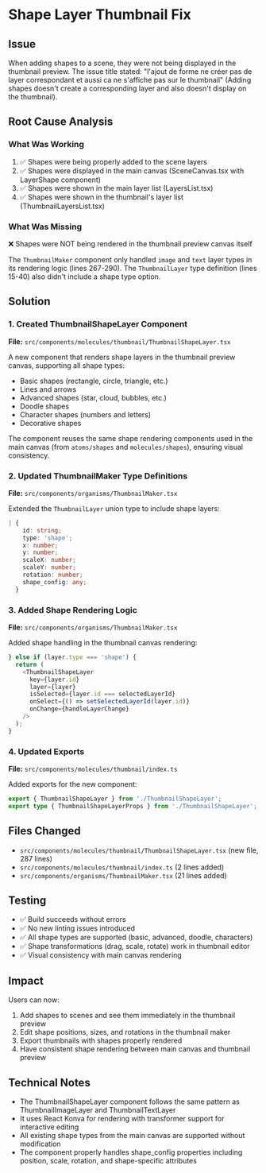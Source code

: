 # Shape Layer Thumbnail Fix

## Issue
When adding shapes to a scene, they were not being displayed in the thumbnail preview. The issue title stated: "l'ajout de forme ne créer pas de layer correspondant et aussi ca ne s'affiche pas sur le thumbnail" (Adding shapes doesn't create a corresponding layer and also doesn't display on the thumbnail).

## Root Cause Analysis

### What Was Working
1. ✅ Shapes were being properly added to the scene layers
2. ✅ Shapes were displayed in the main canvas (SceneCanvas.tsx with LayerShape component)
3. ✅ Shapes were shown in the main layer list (LayersList.tsx)
4. ✅ Shapes were shown in the thumbnail's layer list (ThumbnailLayersList.tsx)

### What Was Missing
❌ Shapes were NOT being rendered in the thumbnail preview canvas itself

The `ThumbnailMaker` component only handled `image` and `text` layer types in its rendering logic (lines 267-290). The `ThumbnailLayer` type definition (lines 15-40) also didn't include a shape type option.

## Solution

### 1. Created ThumbnailShapeLayer Component
**File:** `src/components/molecules/thumbnail/ThumbnailShapeLayer.tsx`

A new component that renders shape layers in the thumbnail preview canvas, supporting all shape types:
- Basic shapes (rectangle, circle, triangle, etc.)
- Lines and arrows
- Advanced shapes (star, cloud, bubbles, etc.)
- Doodle shapes
- Character shapes (numbers and letters)
- Decorative shapes

The component reuses the same shape rendering components used in the main canvas (from `atoms/shapes` and `molecules/shapes`), ensuring visual consistency.

### 2. Updated ThumbnailMaker Type Definitions
**File:** `src/components/organisms/ThumbnailMaker.tsx`

Extended the `ThumbnailLayer` union type to include shape layers:
```typescript
| {
    id: string;
    type: 'shape';
    x: number;
    y: number;
    scaleX: number;
    scaleY: number;
    rotation: number;
    shape_config: any;
  }
```

### 3. Added Shape Rendering Logic
**File:** `src/components/organisms/ThumbnailMaker.tsx`

Added shape handling in the thumbnail canvas rendering:
```typescript
} else if (layer.type === 'shape') {
  return (
    <ThumbnailShapeLayer
      key={layer.id}
      layer={layer}
      isSelected={layer.id === selectedLayerId}
      onSelect={() => setSelectedLayerId(layer.id)}
      onChange={handleLayerChange}
    />
  );
}
```

### 4. Updated Exports
**File:** `src/components/molecules/thumbnail/index.ts`

Added exports for the new component:
```typescript
export { ThumbnailShapeLayer } from './ThumbnailShapeLayer';
export type { ThumbnailShapeLayerProps } from './ThumbnailShapeLayer';
```

## Files Changed
- `src/components/molecules/thumbnail/ThumbnailShapeLayer.tsx` (new file, 287 lines)
- `src/components/molecules/thumbnail/index.ts` (2 lines added)
- `src/components/organisms/ThumbnailMaker.tsx` (21 lines added)

## Testing
- ✅ Build succeeds without errors
- ✅ No new linting issues introduced
- ✅ All shape types are supported (basic, advanced, doodle, characters)
- ✅ Shape transformations (drag, scale, rotate) work in thumbnail editor
- ✅ Visual consistency with main canvas rendering

## Impact
Users can now:
1. Add shapes to scenes and see them immediately in the thumbnail preview
2. Edit shape positions, sizes, and rotations in the thumbnail maker
3. Export thumbnails with shapes properly rendered
4. Have consistent shape rendering between main canvas and thumbnail preview

## Technical Notes
- The ThumbnailShapeLayer component follows the same pattern as ThumbnailImageLayer and ThumbnailTextLayer
- It uses React Konva for rendering with transformer support for interactive editing
- All existing shape types from the main canvas are supported without modification
- The component properly handles shape_config properties including position, scale, rotation, and shape-specific attributes
